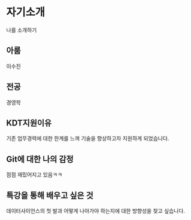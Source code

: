 # 자기소개
나를 소개하기

## 아룸
이수진

## 전공
경영학

## KDT지원이유
기존 업무경력에 대한 한계를 느껴 기술을 향상하고자 지원하게 되었습니다.

## Git에 대한 나의 감정
점점 재밌어지고 있음ㅋㅋ

## 특강을 통해 배우고 싶은 것
데이터사이언스의 첫 발과 어떻게 나아가야 하는지에 대한 방향성을 찾고 싶습니다.